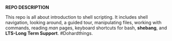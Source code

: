 **REPO DESCRIPTION**

This repo is all about introduction to shell scripting. It includes shell navigation, looking around, a guided tour, manipulating files, working with commands, reading *man* pages, keyboard shortcuts for bash, **shebang**, and **LTS-Long Term Support**.
#Dohardthings.